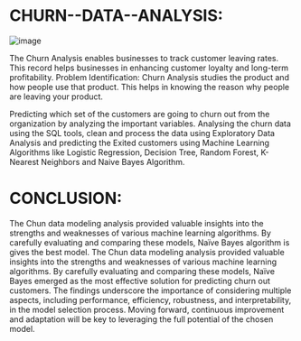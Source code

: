 # CHURN--DATA--ANALYSIS:

![image](https://github.com/user-attachments/assets/7e7c14aa-39c5-4879-86c3-da3f7d8a3202)







The Churn Analysis enables businesses to track customer leaving rates. This record helps businesses in enhancing customer loyalty and long-term profitability. Problem Identification: Churn Analysis studies the product and how people use that product. This helps in knowing the reason why people are leaving your product.

Predicting which set of the customers are going to churn out from the organization by analyzing the important variables. Analysing the churn data using the SQL tools, clean and process the data using Exploratory Data Analysis and predicting the Exited customers using Machine Learning Algorithms like Logistic Regression, Decision Tree, Random Forest, K-Nearest Neighbors and Naive Bayes Algorithm.

# CONCLUSION:
The Chun data modeling analysis provided valuable insights into the strengths and weaknesses of various machine learning algorithms. By carefully evaluating and comparing these models, Naïve Bayes algorithm is gives the best model. The Chun data modeling analysis provided valuable insights into the strengths and weaknesses of various machine learning algorithms. By carefully evaluating and comparing these models, Naïve Bayes emerged as the most effective solution for predicting churn out customers. The findings underscore the importance of considering multiple aspects, including performance, efficiency, robustness, and interpretability, in the model selection process. Moving forward, continuous improvement and adaptation will be key to leveraging the full potential of the chosen model.
